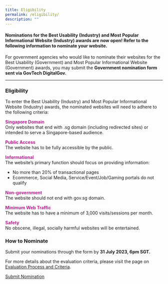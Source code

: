 ```yaml
---
title: Eligibility
permalink: /eligibility/
description: ""
---
```

<style type="text/css">
.content h4 {
    color: #B41E8E;
    font-weight: 700;
}
</style>
<h4>Nominations for the Best Usability (Industry) and Most Popular Informational Website (Industry) awards are now open! Refer to the following information to nominate your website.</h4>
<p>For government agencies who would like to nominate their websites for the Best Usability (Government) and Most Popular Informational Website (Government) awards, you may submit the <strong>Government nomination form sent via GovTech DigitalGov.</strong></p>
<hr>
<h3>Eligibility</h3>
To enter the Best Usability (Industry) and Most Popular Informational Website (Industry) awards, the nominated websites will need to adhere to the following criteria:
<p><strong style="color:#B41E8E;">Singapore Domain</strong><br>
  Only websites that end with .sg domain (including redirected sites) or intended to serve a Singapore-based audience. </p>
<p><strong style="color:#B41E8E;">Public Access</strong><br>
  The website has to be fully accessible by the public. </p>
<p><strong style="color:#B41E8E;">Informational</strong><br>
  The website’s primary function should focus on providing information:</p>
<ul>
  <li>No more than 20% of transactional pages</li>
  <li>Ecommerce, Social Media, Service/Event/Job/Gaming portals do not qualify </li>
</ul>
<p><strong style="color:#B41E8E;">Non-government</strong><br>
  The website should not end with gov.sg domain.</p>
<p><strong style="color:#B41E8E;">Minimum Web Traffic </strong><br>
  The website has to have a minimum of 3,000 visits/sessions per month. </p>
<p><strong style="color:#B41E8E;">Safety</strong><br>
  No obscene, illegal, socially harmful websites will be entertained.</p>
<h3>How to Nominate</h3>
<p>Submit your nominations through the form by <strong>31 July 2023, 6pm SGT.</strong></p>
<p>For more details about the evaluation criteria, please visit the page on <a aria-label="Link to Evaluation Process and Criteria" href="/evaluation-process">Evaluation Process and Criteria</a>.</p>
<div class="row is-centered"><a class="bp-button is-primary is-medium is-text" href="/submit-nomination/">Submit Nomination</a></div>